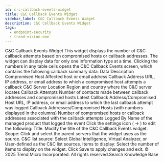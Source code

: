 ```yaml
---
id: c-c-callback-events-widget
title: C&C Callback Events Widget
sidebar_label: C&C Callback Events Widget
description: C&C Callback Events Widget
tags:
  - endpoint-security
  - trend-vision-one
---
```


 C&C Callback Events Widget This widget displays the number of C&C callback attempts based on compromised hosts or callback addresses. The widget can display data for only one information type at a time. Clicking the numbers in any table cells opens the C&C Callback Events screen, which contains the following callback summary data: Data Description Compromised Host Affected host or email address Callback Address URL, IP address, or email address to which a compromised host attempts a callback C&C Server Location Region and country where the C&C server locates Callback Attempts Number of contacts made between callback addresses and compromised hosts Latest Callback Address/Compromised Host URL, IP address, or email address to which the last callback attempt was logged Callback Addresses/Compromised Hosts (with numbers displayed in the columns) Number of compromised hosts or callback addresses associated with the callback attempts Logged By Name of the managed product that logged the event Click the settings icon ( → ) to edit the following: Title: Modify the title of the C&C Callback Events widget. Scope: Click and select the parent servers that the widget uses as the source. C&C list source: Select Global Intelligence, Virtual Analyzer, or User-defined as the C&C list sources. Items to display: Select the number of items to display on the widget. Click Save to apply changes and exit. © 2025 Trend Micro Incorporated. All rights reserved.Search Knowledge Base